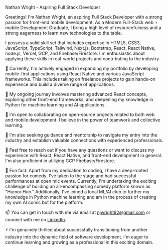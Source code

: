 Nathan Wright - Aspiring Full Stack Developer

Greetings! I'm Nathan Wright, an aspiring Full Stack Developer with a strong passion for front-end mobile development. As a Modern Full-Stack web + mobile Development Graduate, I bring a high level of resourcefulness and a strong eagerness to learn new technologies to the table.

I possess a solid skill set that includes expertise in HTML5, CSS3, JavaScript, TypeScript, Tailwind, Next.js, Bootstrap, React, React Native, node.js, Vercel, GCP, and Firebase/Firestore. I'm enthusiastic about applying these skills in real-world projects and contributing to the industry.

🔭 Currently, I'm actively engaged in expanding my portfolio by developing mobile-first applications using React Native and various JavaScript frameworks. This includes taking on freelance projects to gain hands-on experience and build a diverse range of applications.

🌱 My ongoing journey involves mastering advanced React concepts, exploring other front-end frameworks, and deepening my knowledge in Python for machine learning and AI applications.

👯 I'm open to collaborating on open-source projects related to both web and mobile development. I believe in the power of teamwork and collective learning.

🤔 I'm also seeking guidance and mentorship to navigate my entry into the industry and establish valuable connections with experienced professionals.

💬 Feel free to reach out if you have any questions or want to discuss my experience with React, React Native, and front-end development in general. I'm also proficient in utilizing GCP Firebase/Firestore.

🚀 Fun fact: Apart from my dedication to coding, I have a deep-rooted passion for comedy. I've taken to the stage and had successful performances at open mic events. Currently, I'm undertaking the exciting challenge of building an all-encompassing comedy platform known as "Humor Hub." Additionally, I've joined a local ML/AI club to further my knowledge in Python machine learning and am in the process of creating my own AI comic bot for the platform.

📫 You can get in touch with me via email at njwright92@gmail.com or connect with me on [LinkedIn](https://www.linkedin.com/in/nathan-wright-78b237123).

⚡ I'm genuinely thrilled about successfully transitioning from another industry into the dynamic field of software development. I'm eager to continue learning and growing as a professional in this exciting domain.


